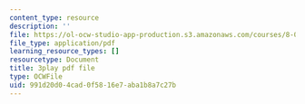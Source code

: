 ```yaml
---
content_type: resource
description: ''
file: https://ol-ocw-studio-app-production.s3.amazonaws.com/courses/8-01sc-classical-mechanics-fall-2016/991d20d04cad0f5816e7aba1b8a7c27b_6h3T3qIkxqw.pdf
file_type: application/pdf
learning_resource_types: []
resourcetype: Document
title: 3play pdf file
type: OCWFile
uid: 991d20d0-4cad-0f58-16e7-aba1b8a7c27b
---
```

